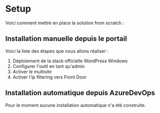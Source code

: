 # Setup

Voici comment mettre en place la solution from scratch : 

## Installation manuelle depuis le portail

Voici la liste des étapes que nous allons réaliser : 
1. Déploiement de la stack officielle WordPress Windows
2. Configurer l'outil en tant qu'admin 
3. Activer le multisite
4. Activer l'ip filtering vers Front Door


## Installation automatique depuis AzureDevOps

Pour le moment aucune installation automatique n'a été construite.